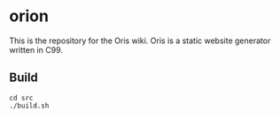 # orion

This is the repository for the Oris wiki. Oris is a static website generator written in C99.

## Build

```
cd src
./build.sh
```
